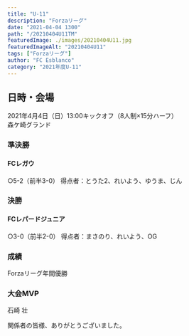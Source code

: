 ```yaml
---
title: "U-11"
description: "Forzaリーグ"
date: "2021-04-04 1300"
path: "/20210404U11TM"
featuredImage: ./images/20210404U11.jpg
featuredImageAlt: "20210404U11"
tags: ["Forzaリーグ"]
author: "FC Esblanco"
category: "2021年度U-11"
---
```




## 日時・会場

2021年4月4日（日）13:00キックオフ（8人制×15分ハーフ）<br>
森ケ崎グランド

### 準決勝

#### FCレガウ



○5-2（前半3-0）
得点者：とうた2、れいよう、ゆうま、じん

### 決勝

#### FCレパードジュニア

○3-0（前半2-0）
得点者：まさのり、れいよう、OG

### 成績


Forzaリーグ年間優勝

### 大会MVP

石崎 壮


関係者の皆様、ありがとうございました。

